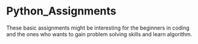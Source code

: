# Python_Assignments

These basic assignments might be interesting for the beginners in coding and the ones who wants to gain problem solving skills and learn algorithm.
